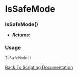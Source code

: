 # IsSafeMode

### IsSafeMode()
- ***Returns:*** 

### Usage

```Lua
IsSafeMode()
```


[Back To Scripting Documentation](../README.md)
